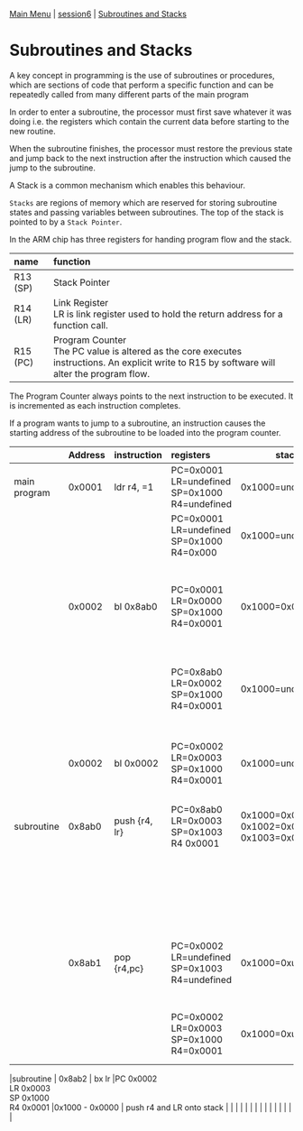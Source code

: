 [Main Menu](../../sessions/README.md) | [session6](../session6/) | [Subroutines and Stacks](../docs/stacks-routines.md)

# Subroutines and Stacks

A key concept in programming is the use of subroutines or procedures, which are sections of code that perform a specific function and can be repeatedly called from many different parts of the main program

In order to enter a subroutine, the processor must first save whatever it was doing i.e. the registers which contain the current data before starting to the new routine.

When the subroutine finishes, the processor must restore the previous state and jump back to the next instruction after the instruction which caused the jump to the subroutine.

A Stack is a common mechanism which enables this behaviour.

`Stacks` are regions of memory which are reserved for storing subroutine states and passing variables between subroutines.
The top of the stack is pointed to by a `Stack Pointer`.

In the ARM chip has three registers for handing program flow and the stack.

| name               | function                        |
|:-------------------|:--------------------------------|
|R13 (SP)            | Stack Pointer                   |
|R14 (LR)            | Link Register<BR>LR is link register used to hold the return address for a function call.                   |
|R15 (PC)            | Program Counter<BR> The PC value is altered as the core executes instructions. An explicit write to R15 by software will alter the program flow. |

The Program Counter always points to the next instruction to be executed. 
It is incremented as each instruction completes.

If a program wants to jump to a subroutine, an instruction causes the starting address of the subroutine to be loaded into the program counter.

|                     |Address | instruction       |  registers                                         | stack                                                   |explanation    |
|:--------------------|:-------|:------------------|:---------------------------------------------------|---------------------------------------------------------|---------------|
|main program         | 0x0001 | ldr r4, =1        |PC=0x0001<BR>LR=undefined<BR>SP=0x1000<BR>R4=undefined   |0x1000=undefined                                       |(1) put number 1 in R4 |
|                     |        |                   |PC=0x0001<BR>LR=undefined<BR>SP=0x1000<BR>R4=0x000  |0x1000=undefined                                            |             |
|                     | 0x0002 | bl 0x8ab0         |PC=0x0001<BR>LR=0x0000<BR>SP=0x1000<BR>R4=0x0001    |0x1000=0x0000                                            |(2) Jump to subroutine at address 0x8ab0<BR>record next instruction address in LR |
|                     |        |                   |PC=0x8ab0<BR>LR=0x0002<BR>SP=0x1000<BR>R4=0x0001    |0x1000=undefined                                          |(7) resume main program - now in continuous loop to end              |
|                     |        |                   |                                                    |                                                         |               |
|                     | 0x0002 | bl 0x0002         |PC=0x0002<BR>LR=0x0003<BR>SP=0x1000<BR>R4=0x0001    |0x1000=undefined                                          |(8) Continuous loop indicating end of program |      
|                     |        |                   |                                                    |                                                         |               |
|subroutine           | 0x8ab0 | push {r4, lr}     |PC=0x8ab0<BR>LR=0x0003<BR>SP=0x1003<BR>R4 0x0001    |0x1000=0x0001<BR>0x1002=0x0001<BR>0x1003=0x0003<BR>|(3) Push r4 and LR onto stack              |
|                     |        |                   |                                                    |                                                         |(4) Do main instructions of subroutine before returning              |
|                     | 0x8ab1 | pop {r4,pc}       |PC=0x0002<BR>LR=undefined<BR>SP=0x1003<BR>R4=undefined |0x1000=0xundefined                                          |(5) Pop r4 off stack pop LR off stack INTO PC which causes a jump  |
|                     |        |                   |PC=0x0002<BR>LR=0x0003<BR>SP=0x1000<BR>R4=0x0001    |0x1000=0xundefined                                         |(6) Jump back to main program at 0x0002              |





|subroutine           | 0x8ab2 | bx lr         |PC 0x0002<BR>LR 0x0003<BR>SP 0x1000<BR>R4 0x0001    |0x1000 - 0x0000 |  push r4 and LR onto stack              |
|                     |        |                   |                                                    |                 |               |
|                     |        |                   |                                                    |                 |               |